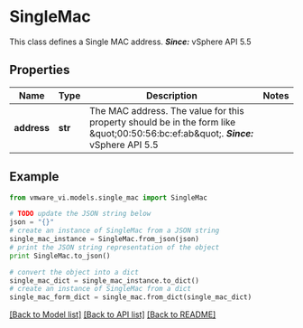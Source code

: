 # SingleMac

This class defines a Single MAC address.  ***Since:*** vSphere API 5.5 

## Properties
Name | Type | Description | Notes
------------ | ------------- | ------------- | -------------
**address** | **str** | The MAC address.  The value for this property should be in the form like \&quot;00:50:56:bc:ef:ab\&quot;.  ***Since:*** vSphere API 5.5  | 

## Example

```python
from vmware_vi.models.single_mac import SingleMac

# TODO update the JSON string below
json = "{}"
# create an instance of SingleMac from a JSON string
single_mac_instance = SingleMac.from_json(json)
# print the JSON string representation of the object
print SingleMac.to_json()

# convert the object into a dict
single_mac_dict = single_mac_instance.to_dict()
# create an instance of SingleMac from a dict
single_mac_form_dict = single_mac.from_dict(single_mac_dict)
```
[[Back to Model list]](../README.md#documentation-for-models) [[Back to API list]](../README.md#documentation-for-api-endpoints) [[Back to README]](../README.md)


